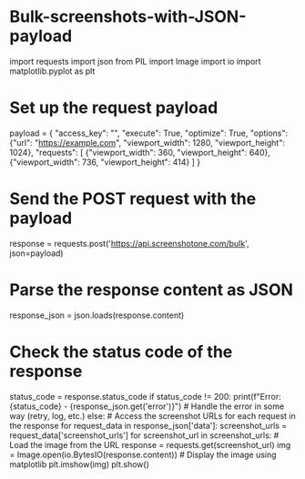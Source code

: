 # Bulk-screenshots-with-JSON-payload

import requests
import json
from PIL import Image
import io
import matplotlib.pyplot as plt

# Set up the request payload
payload = {
    "access_key": "<your access key>",
    "execute": True,
    "optimize": True,
    "options": {"url": "https://example.com", "viewport_width": 1280, "viewport_height": 1024},
    "requests": [
        {"viewport_width": 360, "viewport_height": 640},
        {"viewport_width": 736, "viewport_height": 414}
    ]
}

# Send the POST request with the payload
response = requests.post('https://api.screenshotone.com/bulk', json=payload)

# Parse the response content as JSON
response_json = json.loads(response.content)

# Check the status code of the response
status_code = response.status_code
if status_code != 200:
    print(f"Error: {status_code} - {response_json.get('error')}")
    # Handle the error in some way (retry, log, etc.)
else:
    # Access the screenshot URLs for each request in the response
    for request_data in response_json['data']:
        screenshot_urls = request_data['screenshot_urls']
        for screenshot_url in screenshot_urls:
            # Load the image from the URL
            response = requests.get(screenshot_url)
            img = Image.open(io.BytesIO(response.content))
            # Display the image using matplotlib
            plt.imshow(img)
            plt.show()

